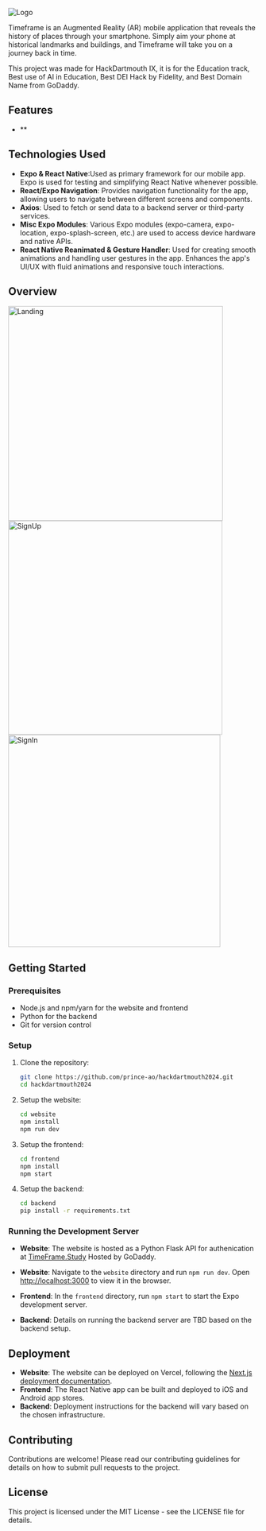 ![Logo](https://github.com/prince-ao/hackdartmouth2024/assets/122007821/d6b410df-5a22-48bd-a9b7-f423b6749284)

Timeframe is an Augmented Reality (AR) mobile application that reveals the history of places through your smartphone. Simply aim your phone at historical landmarks and buildings, and Timeframe will take you on a journey back in time.

This project was made for HackDartmouth IX, it is for the Education track, Best use of AI in Education, Best DEI Hack by Fidelity, and Best Domain Name from GoDaddy.

## Features
- **

## Technologies Used 
- **Expo & React Native**:Used as primary framework for our mobile app. Expo is used for testing and simplifying React Native whenever possible. 
- **React/Expo Navigation**: Provides navigation functionality for the app, allowing users to navigate between different screens and components.
- **Axios**: Used to fetch or send data to a backend server or third-party services.
- **Misc Expo Modules**: Various Expo modules (expo-camera, expo-location, expo-splash-screen, etc.) are used to access device hardware and native APIs.
- **React Native Reanimated & Gesture Handler**: Used for creating smooth animations and handling user gestures in the app. Enhances the app's UI/UX with fluid animations and responsive touch interactions.

## Overview
<img width="432" alt="Landing" src="https://github.com/prince-ao/hackdartmouth2024/assets/122007821/6ddac9ba-5bc5-4abf-b206-688513ab56e0">
<img width="431" alt="SignUp" src="https://github.com/prince-ao/hackdartmouth2024/assets/122007821/9123315b-9ad7-44b4-9298-2c614e7232da">
<img width="427" alt="SignIn" src="https://github.com/prince-ao/hackdartmouth2024/assets/122007821/8e4aae7a-d372-4802-91b3-9115e80205f3">

## Getting Started

### Prerequisites

- Node.js and npm/yarn for the website and frontend
- Python for the backend
- Git for version control

### Setup

1. Clone the repository:
   ```bash
   git clone https://github.com/prince-ao/hackdartmouth2024.git
   cd hackdartmouth2024
   ```

2. Setup the website:
   ```bash
   cd website
   npm install
   npm run dev
   ```

3. Setup the frontend:
   ```bash
   cd frontend
   npm install
   npm start
   ```

4. Setup the backend:
   ```bash
   cd backend
   pip install -r requirements.txt
   ```

### Running the Development Server
- **Website**: The website is hosted as a Python Flask API for authenication at [TimeFrame.Study](www.timeframe.study) Hosted by GoDaddy.

- **Website**: Navigate to the `website` directory and run `npm run dev`. Open [http://localhost:3000](http://localhost:3000) to view it in the browser.
- **Frontend**: In the `frontend` directory, run `npm start` to start the Expo development server.
- **Backend**: Details on running the backend server are TBD based on the backend setup.

## Deployment

- **Website**: The website can be deployed on Vercel, following the [Next.js deployment documentation](https://nextjs.org/docs/deployment).
- **Frontend**: The React Native app can be built and deployed to iOS and Android app stores.
- **Backend**: Deployment instructions for the backend will vary based on the chosen infrastructure.

## Contributing

Contributions are welcome! Please read our contributing guidelines for details on how to submit pull requests to the project.

## License

This project is licensed under the MIT License - see the LICENSE file for details.
